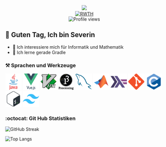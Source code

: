 <div id="header" align="center">
  <a href="https://icons8.com/icon/J2E8UEzMLmcb/student"><img src="https://img.icons8.com/external-dreamcreateicons-outline-color-dreamcreateicons/64/null/external-student-museum-dreamcreateicons-outline-color-dreamcreateicons-4.png" /></a>
  <div id="badges">
    <a href="rwth-aachen.de"><img src="https://img.shields.io/badge/RWTH-Student-blue?style=for-the-badge" alt="RWTH" /></a>
  </div>
  <img src="https://komarev.com/ghpvc/?username=Severin-Nitsche&style=flat-square&color=blue" alt="Profile views"/>
</div>

## 👋 Guten Tag, Ich bin Severin

- 👀 Ich interessiere mich für Informatik und Mathematik
- 🌱 Ich lerne gerade Gradle

### ⚒️ Sprachen und Werkzeuge

<div>
  <img src="https://github.com/devicons/devicon/blob/master/icons/java/java-original-wordmark.svg" alt="Java" width="52" height="52" />
  <img src="https://github.com/devicons/devicon/blob/master/icons/vuejs/vuejs-original-wordmark.svg" alt="Vue Js" width="52" height="52" />
  <img src="https://github.com/devicons/devicon/blob/master/icons/vim/vim-original.svg" alt="Vim" width="52" height="52" />
  <img src="https://github.com/devicons/devicon/blob/master/icons/processing/processing-original-wordmark.svg" alt="Processing" width="52" height="52" />
  <img src="https://github.com/devicons/devicon/blob/master/icons/mysql/mysql-original.svg" alt="My SQL" width="52" height="52" />
  <img src="https://github.com/devicons/devicon/blob/master/icons/matlab/matlab-original.svg" alt="Mat Lab" width="52" height="52" />
  <img src="https://github.com/devicons/devicon/blob/master/icons/haskell/haskell-original.svg" alt="Haskell" width="52" height="52" />
  <img src="https://github.com/devicons/devicon/blob/master/icons/git/git-original.svg" alt="Git" width="52" height="52" />
  <img src="https://github.com/devicons/devicon/blob/master/icons/c/c-original.svg" alt="C" width="52" height="52" />
  <img src="https://github.com/devicons/devicon/blob/master/icons/bash/bash-original.svg" alt="Bash" width="52" height="52" />
  <img src="https://github.com/devicons/devicon/blob/master/icons/tailwindcss/tailwindcss-plain.svg" alt="Tailwind" width="52" height="52" />
</div>

### :octocat: Git Hub Statistiken

<div>

![GitHub Streak](https://github-readme-streak-stats.herokuapp.com?user=Severin-Nitsche&theme=dark&locale=de)
  
![Top Langs](https://github-readme-stats.vercel.app/api/top-langs/?username=Severin-Nitsche&layout=compact&theme=vision-friendly-dark&locale=de)

</div>
  
<!---
Severin-Nitsche/Severin-Nitsche is a ✨ special ✨ repository because its `README.md` (this file) appears on your GitHub profile.
You can click the Preview link to take a look at your changes.
--->
